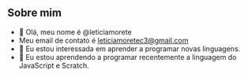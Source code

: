 ## Sobre mim
- 👋 Olá, meu nome é @leticiamorete
-  Meu email de contato é leticiamoretec3@gmail.com
- 👀 Eu estou interessada em aprender a programar novas linguagens.
- 🌱 Eu estou aprendendo a programar recentemente a linguagem do JavaScript e Scratch.
